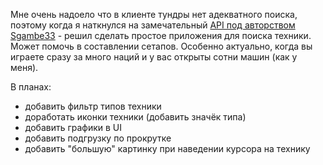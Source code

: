 
Мне очень надоело что в клиенте тундры нет адекватного поиска, поэтому когда я наткнулся на замечательный [API под авторством Sgambe33](https://github.com/Sgambe33/WarThunder-Vehicles-API?tab=readme-ov-file) - решил сделать простое приложения для поиска техники.
Может помочь в составлении сетапов. Особенно актуально, когда вы играете сразу за много наций и у вас открыты сотни машин (как у меня).

В планах:
* добавить фильтр типов техники
* доработать иконки техники (добавить значёк типа)
* добавить графики в UI
* добавить подгрузку по прокрутке
* добавить "большую" картинку при наведении курсора на технику

